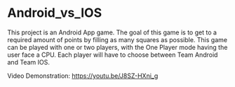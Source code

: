 # Android_vs_IOS
 This project is an Android App game. The goal of this game is to get to a required amount of points by filling as many squares as possible. This game can be played with one or two players, with the One Player mode having the user face a CPU. Each player will have to choose between Team Android and Team IOS.

Video Demonstration: https://youtu.be/J8SZ-HXni_g
